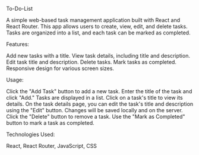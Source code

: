 To-Do-List

A simple web-based task management application built with React and React Router. This app allows users to create, view, edit, and delete tasks. Tasks are organized into a list, and each task can be marked as completed.

Features:

Add new tasks with a title.
View task details, including title and description.
Edit task title and description.
Delete tasks.
Mark tasks as completed.
Responsive design for various screen sizes.

Usage:

Click the "Add Task" button to add a new task. Enter the title of the task and click "Add."
Tasks are displayed in a list. Click on a task's title to view its details.
On the task details page, you can edit the task's title and description using the "Edit" button. Changes will be saved locally and on the server.
Click the "Delete" button to remove a task.
Use the "Mark as Completed" button to mark a task as completed.

Technologies Used:

React,
React Router,
JavaScript,
CSS

